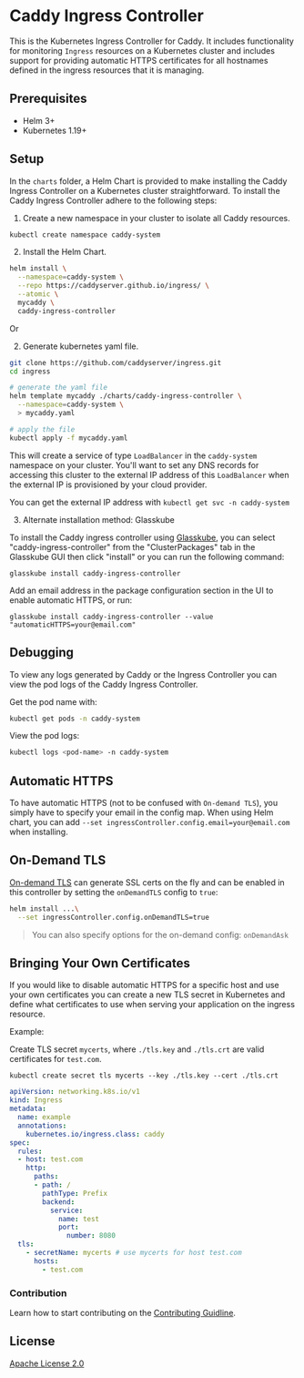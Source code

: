# Caddy Ingress Controller

This is the Kubernetes Ingress Controller for Caddy. It includes functionality
for monitoring `Ingress` resources on a Kubernetes cluster and includes support
for providing automatic HTTPS certificates for all hostnames defined in the 
ingress resources that it is managing.

## Prerequisites

- Helm 3+
- Kubernetes 1.19+

## Setup

In the `charts` folder, a Helm Chart is provided to make installing the Caddy
Ingress Controller on a Kubernetes cluster straightforward. To install the
Caddy Ingress Controller adhere to the following steps:

1. Create a new namespace in your cluster to isolate all Caddy resources.

```sh
kubectl create namespace caddy-system
```

2. Install the Helm Chart.

```sh
helm install \
  --namespace=caddy-system \
  --repo https://caddyserver.github.io/ingress/ \
  --atomic \
  mycaddy \
  caddy-ingress-controller
```

Or 

2. Generate kubernetes yaml file.
```sh
git clone https://github.com/caddyserver/ingress.git
cd ingress

# generate the yaml file
helm template mycaddy ./charts/caddy-ingress-controller \
  --namespace=caddy-system \
  > mycaddy.yaml

# apply the file
kubectl apply -f mycaddy.yaml
```

This will create a service of type `LoadBalancer` in the `caddy-system`
namespace on your cluster. You'll want to set any DNS records for accessing this
cluster to the external IP address of this `LoadBalancer` when the external IP
is provisioned by your cloud provider.

You can get the external IP address with `kubectl get svc -n caddy-system`

3. Alternate installation method: Glasskube

To install the Caddy ingress controller using [Glasskube](https://glasskube.dev/), you can select "caddy-ingress-controller" from the "ClusterPackages" tab in the Glasskube GUI then click "install" or you can run the following command: 
```console
glasskube install caddy-ingress-controller
```
Add an email address in the package configuration section in the UI to enable automatic HTTPS, or run: 
```
glasskube install caddy-ingress-controller --value "automaticHTTPS=your@email.com"
```

## Debugging

To view any logs generated by Caddy or the Ingress Controller you can view the
pod logs of the Caddy Ingress Controller.

Get the pod name with:

```sh
kubectl get pods -n caddy-system
```

View the pod logs:

```sh
kubectl logs <pod-name> -n caddy-system
```

## Automatic HTTPS

To have automatic HTTPS (not to be confused with `On-demand TLS`), you simply have
to specify your email in the config map. When using Helm chart, you can add
`--set ingressController.config.email=your@email.com` when installing.

## On-Demand TLS

[On-demand TLS](https://caddyserver.com/docs/automatic-https#on-demand-tls) can generate SSL certs on the fly
and can be enabled in this controller by setting the `onDemandTLS` config to `true`:

```sh
helm install ...\
  --set ingressController.config.onDemandTLS=true
```

> You can also specify options 
> for the on-demand config: `onDemandAsk`


## Bringing Your Own Certificates

If you would like to disable automatic HTTPS for a specific host and use your
own certificates you can create a new TLS secret in Kubernetes and define what
certificates to use when serving your application on the ingress resource.

Example:

Create TLS secret `mycerts`, where `./tls.key` and `./tls.crt` are valid
certificates for `test.com`.

```
kubectl create secret tls mycerts --key ./tls.key --cert ./tls.crt
```

```yaml
apiVersion: networking.k8s.io/v1
kind: Ingress
metadata:
  name: example
  annotations:
    kubernetes.io/ingress.class: caddy
spec:
  rules:
  - host: test.com
    http:
      paths:
      - path: /
        pathType: Prefix
        backend:
          service:
            name: test
            port:
              number: 8080
  tls:
    - secretName: mycerts # use mycerts for host test.com
      hosts:
        - test.com
```

### Contribution

Learn how to start contributing on the [Contributing Guidline](CONTRIBUTING.md).

## License

[Apache License 2.0](LICENSE.txt)
